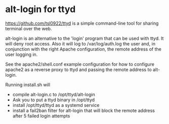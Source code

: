 # alt-login for ttyd

https://github.com/tsl0922/ttyd is a simple command-line tool for sharing terminal over the web.

alt-login is an alternative to the 'login' program that can be used with ttyd. It will deny root access. 
Also it will log to /var/log/auth.log the user and, in conjunction with the right Apache configuration, the remote address of the user logging in. 

See the apache2/shell.conf example configuration for how to configure apache2 as a reverse proxy to ttyd and passing the remote address to alt-login. 

Running install.sh will 
* compile alt-login.c to /opt/ttyd/alt-login
* Ask you to put a ttyd binary in /opt/ttyd
* install /opt/ttyd/ttyd as a systemd service
* install a fail2ban filter for alt-login that will block the remote address after 5 failed login attempts


